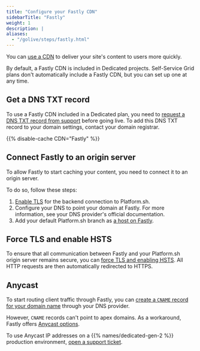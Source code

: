 ```yaml
---
title: "Configure your Fastly CDN"
sidebarTitle: "Fastly"
weight: 1
description: |
aliases:
  - "/golive/steps/fastly.html"
---
```


You can [use a CDN](./_index.md) to deliver your site's content to users more quickly.

By default, a Fastly CDN is included in Dedicated projects.
Self-Service Grid plans don't automatically include a Fastly CDN, 
but you can set up one at any time.

## Get a DNS TXT record

To use a Fastly CDN included in a Dedicated plan, 
you need to [request a DNS TXT record from support](../../overview/get-support.md#create-a-support-ticket) before going live.
To add this DNS TXT record to your domain settings,
contact your domain registrar.

{{% disable-cache CDN="Fastly" %}}

## Connect Fastly to an origin server

To allow Fastly to start caching your content,
you need to connect it to an origin server.  

To do so, follow these steps:

1. [Enable TLS](./_index.md#set-up-tls-certificates) for the backend connection to Platform.sh.
2. Configure your DNS to point your domain at Fastly.
   For more information, see your DNS provider's official documentation.
3. Add your default Platform.sh branch as [a host on Fastly](https://docs.fastly.com/en/guides/working-with-hosts).

## Force TLS and enable HSTS

To ensure that all communication between Fastly and your Platform.sh origin server remains secure,
you can [force TLS and enabling HSTS](https://docs.fastly.com/en/guides/enabling-hsts-through-fastly#forcing-tls-and-enabling-hsts).
All HTTP requests are then automatically redirected to HTTPS.

## Anycast

To start routing client traffic through Fastly,
you can [create a `CNAME` record for your domain name](../../domains/steps/dns.md#why-cname-records) 
through your DNS provider.

However, `CNAME` records can't point to apex domains.
As a workaround, Fastly offers [Anycast options](https://docs.fastly.com/en/guides/using-fastly-with-apex-domains).

To use Anycast IP addresses on a {{% names/dedicated-gen-2 %}} production environment,
[open a support ticket](../../overview/get-support.md#create-a-support-ticket).
